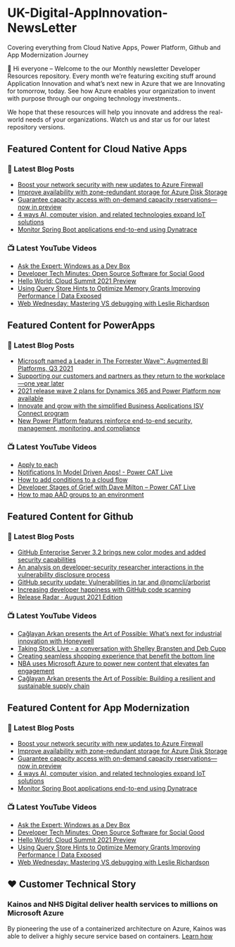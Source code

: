 # UK-Digital-AppInnovation-NewsLetter

Covering everything from Cloud Native Apps, Power Platform, Github and App Modernization Journey

👋 Hi everyone – Welcome to the our Monthly newsletter Developer Resources repository. Every month we’re featuring exciting stuff around Application Innovation and what’s next new in Azure that we are Innovating for tomorrow, today. See how Azure enables your organization to invent with purpose through our ongoing technology investments..


We hope that these resources will help you innovate and address the real-world needs of your organizations. Watch us and star us for our latest repository versions.

## Featured Content for Cloud Native Apps


### 📝 Latest Blog Posts

    
<!-- BLOGCNA:START -->
- [Boost your network security with new updates to Azure Firewall](https://azure.microsoft.com/blog/boost-your-network-security-with-new-updates-to-azure-firewall/)
- [Improve availability with zone-redundant storage for Azure Disk Storage](https://azure.microsoft.com/blog/improve-availability-with-zoneredundant-storage-for-azure-disk-storage/)
- [Guarantee capacity access with on-demand capacity reservations—now in preview](https://azure.microsoft.com/blog/guarantee-capacity-access-with-ondemand-capacity-reservations-now-in-preview/)
- [4 ways AI, computer vision, and related technologies expand IoT solutions](https://azure.microsoft.com/blog/4-ways-ai-computer-vision-and-related-technologies-expand-iot-solutions/)
- [Monitor Spring Boot applications end-to-end using Dynatrace](https://azure.microsoft.com/blog/monitor-spring-boot-applications-endtoend-using-dynatrace/)
<!-- BLOGCNA:END -->

### 📺 Latest YouTube Videos

 
<!-- YOUTUBECNA:START -->
- [Ask the Expert: Windows as a Dev Box](https://www.youtube.com/watch?v=T8sGDpFHUQ4)
- [Developer Tech Minutes: Open Source Software for Social Good](https://www.youtube.com/watch?v=Je0KKTG518Q)
- [Hello World: Cloud Summit 2021 Preview](https://www.youtube.com/watch?v=B5_Rxb8bbWM)
- [Using Query Store Hints to Optimize Memory Grants Improving Performance | Data Exposed](https://www.youtube.com/watch?v=CxXLj3-1y7A)
- [Web Wednesday: Mastering VS debugging with Leslie Richardson](https://www.youtube.com/watch?v=eqDLlqDjDQw)
<!-- YOUTUBECNA:END -->

##  Featured Content for PowerApps
### 📝 Latest Blog Posts
<!-- BLOGPOWER:START -->
- [Microsoft named a Leader in The Forrester Wave™: Augmented BI Platforms, Q3 2021](https://powerbi.microsoft.com/en-us/blog/microsoft-named-a-leader-in-the-forrester-wave-augmented-bi-platforms-q3-2021/)
- [Supporting our customers and partners as they return to the workplace—one year later](https://cloudblogs.microsoft.com/powerplatform/2021/07/15/supporting-our-customers-and-partners-as-they-return-to-the-workplace-one-year-later/)
- [2021 release wave 2 plans for Dynamics 365 and Power Platform now available](https://cloudblogs.microsoft.com/dynamics365/bdm/2021/07/15/2021-release-wave-2-plans-for-dynamics-365-and-power-platform-now-available/)
- [Innovate and grow with the simplified Business Applications ISV Connect program](https://cloudblogs.microsoft.com/dynamics365/bdm/2021/07/14/innovate-and-grow-with-the-simplified-business-applications-isv-connect-program/)
- [New Power Platform features reinforce end-to-end security, management, monitoring, and compliance](https://cloudblogs.microsoft.com/powerplatform/2021/06/29/new-power-platform-features-reinforce-end-to-end-security-management-monitoring-and-compliance/)
<!-- BLOGPOWER:END -->
 ### 📺 Latest YouTube Videos
    
<!-- YOUTUBEPOWER:START -->
- [Apply to each](https://www.youtube.com/watch?v=LKQCPe_Qp8c)
- [Notifications In Model Driven Apps! - Power CAT Live](https://www.youtube.com/watch?v=tVVO-rceZus)
- [How to add conditions to a cloud flow](https://www.youtube.com/watch?v=BHHXFiGs-38)
- [Developer Stages of Grief with Dave Milton – Power CAT Live](https://www.youtube.com/watch?v=gJPlCYcnvTo)
- [How to map AAD groups to an environment](https://www.youtube.com/watch?v=b8tSOl8eolw)
<!-- YOUTUBEPOWER:END -->

##  Featured Content for Github
### 📝 Latest Blog Posts
<!-- BLOGGITHUB:START -->
- [GitHub Enterprise Server 3.2 brings new color modes and added security capabilities](https://github.blog/2021-09-09-github-enterprise-server-3-2-color-modes-security/)
- [An analysis on developer-security researcher interactions in the vulnerability disclosure process](https://github.blog/2021-09-09-analysis-developer-security-researcher-interactions-vulnerability-disclosure/)
- [GitHub security update: Vulnerabilities in tar and @npmcli/arborist](https://github.blog/2021-09-08-github-security-update-vulnerabilities-tar-npmcli-arborist/)
- [Increasing developer happiness with GitHub code scanning](https://github.blog/2021-09-07-increasing-developer-happiness-github-code-scanning/)
- [Release Radar · August 2021 Edition](https://github.blog/2021-09-03-release-radar-aug-2021/)
<!-- BLOGGITHUB:END -->
### 📺 Latest YouTube Videos
<!-- YOUTUBEGITHUB:START -->
- [Çağlayan Arkan presents the Art of Possible: What’s next for industrial innovation with Honeywell](https://www.youtube.com/watch?v=hZKC-V7vQhM)
- [Taking Stock Live - a conversation with Shelley Bransten and Deb Cupp](https://www.youtube.com/watch?v=1aajZBscKy0)
- [Creating seamless shopping experience that benefit the bottom line](https://www.youtube.com/watch?v=6YWoFd2T_KQ)
- [NBA uses Microsoft Azure to power new content that elevates fan engagement](https://www.youtube.com/watch?v=f94aBI4IW5s)
- [Çağlayan Arkan presents the Art of Possible: Building a resilient and sustainable supply chain](https://www.youtube.com/watch?v=TF21O8VfpZI)
<!-- YOUTUBEGITHUB:END -->
##  Featured Content for App Modernization
### 📝 Latest Blog Posts
<!-- BLOGAPPMOD:START -->
- [Boost your network security with new updates to Azure Firewall](https://azure.microsoft.com/blog/boost-your-network-security-with-new-updates-to-azure-firewall/)
- [Improve availability with zone-redundant storage for Azure Disk Storage](https://azure.microsoft.com/blog/improve-availability-with-zoneredundant-storage-for-azure-disk-storage/)
- [Guarantee capacity access with on-demand capacity reservations—now in preview](https://azure.microsoft.com/blog/guarantee-capacity-access-with-ondemand-capacity-reservations-now-in-preview/)
- [4 ways AI, computer vision, and related technologies expand IoT solutions](https://azure.microsoft.com/blog/4-ways-ai-computer-vision-and-related-technologies-expand-iot-solutions/)
- [Monitor Spring Boot applications end-to-end using Dynatrace](https://azure.microsoft.com/blog/monitor-spring-boot-applications-endtoend-using-dynatrace/)
<!-- BLOGAPPMOD:END -->
### 📺 Latest YouTube Videos
<!-- YOUTUBEAPPMOD:START -->
- [Ask the Expert: Windows as a Dev Box](https://www.youtube.com/watch?v=T8sGDpFHUQ4)
- [Developer Tech Minutes: Open Source Software for Social Good](https://www.youtube.com/watch?v=Je0KKTG518Q)
- [Hello World: Cloud Summit 2021 Preview](https://www.youtube.com/watch?v=B5_Rxb8bbWM)
- [Using Query Store Hints to Optimize Memory Grants Improving Performance | Data Exposed](https://www.youtube.com/watch?v=CxXLj3-1y7A)
- [Web Wednesday: Mastering VS debugging with Leslie Richardson](https://www.youtube.com/watch?v=eqDLlqDjDQw)
<!-- YOUTUBEAPPMOD:END -->


## ♥️ Customer Technical Story 

### Kainos and NHS Digital deliver health services to millions on Microsoft Azure

By pioneering the use of a containerized architecture on Azure, Kainos was able to deliver a highly secure service based on containers. [Learn how](https://customers.microsoft.com/en-us/story/1368348549535774520-kainos-and-nhs-digital-deliver-health-services-to-millions-on-microsoft-azure)

